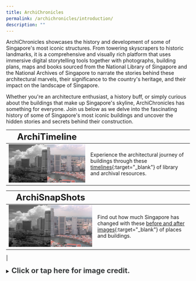 ```yaml
---
title: ArchiChronicles
permalink: /archichronicles/introduction/
description: ""
---
```

ArchiChronicles showcases the history and development of some of Singapore's most iconic structures. From towering skyscrapers to historic landmarks, it is a comprehensive and visually rich platform that uses immersive digital storytelling tools together with photographs, building plans, maps and books sourced from the National Library of Singapore and the National Archives of Singapore to narrate the stories behind these architectural marvels, their significance to the country's heritage, and their impact on the landscape of Singapore. 

Whether you're an architecture enthusiast, a history buff, or simply curious about the buildings that make up Singapore's skyline, ArchiChronicles has something for everyone. Join us below as we delve into the fascinating history of some of Singapore's most iconic buildings and uncover the hidden stories and secrets behind their construction.

| **<font size="5"> ArchiTimeline</font>** |  | 
| -------- | -------- | 
| [<img src="/images/landing-singapore-revisualised-before-and-after.png" alt="singapore-revisualised-before-and-after" style="width:500px;">](/singapore-visualised/before-and-after)      | Experience the architectural journey of buildings through these [timelines](/singapore-visualised/before-and-after){:target="_blank"} of library and archival resources.

| **<font size="5"> ArchiSnapShots</font>** |  | 
| -------- | -------- | 
| [<img src="/images/landing-singapore-revisualised-before-and-after.png" alt="singapore-revisualised-before-and-after" style="width:500px;">](/archichronicles/archisnapshots/)      | Find out how much Singapore has changed with these [before and after images](/archichronicles/archisnapshots/){:target="_blank"} of places and buildings.
|

<details>
<summary><span style="font-weight: 700; font-size: 20px; font-style: normal; color:#353839">Click or tap here for image credit.</span></summary>
<br>	
<span style="font-weight: 400; font-size: 20px; font-style: normal; color:#778899">1. Virtual Showcase photo by Erwin Soo [CC BY-SA 2.0]
<br>2. Before &amp; After photos from Ministry of Information and the Arts Collection, courtesy of National Archives of Singapore
</span>
	
</details>